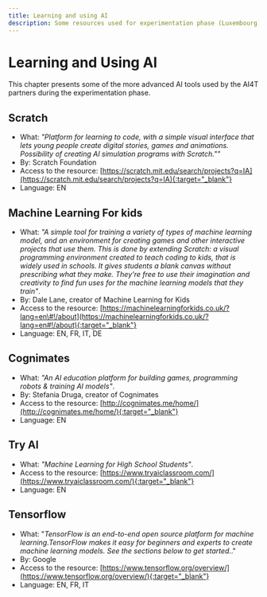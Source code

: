 ```yaml
---
title: Learning and using AI
description: Some resources used for experimentation phase (Luxembourg)
---
```


# Learning and Using AI

This chapter presents some of the more advanced AI tools used by the AI4T partners during the experimentation phase.

## Scratch

- What: *"Platform for learning to code, with a simple visual interface that lets young people create digital stories, games and animations. Possibility of creating AI simulation programs with Scratch.""*
- By: Scratch Foundation
- Access to the resource: [https://scratch.mit.edu/search/projects?q=IA](https://scratch.mit.edu/search/projects?q=IA){:target="_blank"}
- Language: EN

## Machine Learning For kids

- What: *"A simple tool for training a variety of types of machine learning model, and an environment for creating games and other interactive projects that use them. This is done by extending Scratch: a visual programming environment created to teach coding to kids, that is widely used in schools. It gives students a blank canvas without prescribing what they make. They're free to use their imagination and creativity to find fun uses for the machine learning models that they train"*.
- By: Dale Lane, creator of Machine Learning for Kids
- Access to the resource: [https://machinelearningforkids.co.uk/?lang=en\#!/about](https://machinelearningforkids.co.uk/?lang=en#!/about){:target="_blank"}
- Language: EN, FR, IT, DE

## Cognimates

- What: *"An AI education platform for building games, programming robots & training AI models"*.
- By: Stefania Druga, creator of Cognimates
- Access to the resource: [http://cognimates.me/home/](http://cognimates.me/home/){:target="_blank"}
- Language: EN

## Try AI

- What: *"Machine Learning for High School Students"*.
- Access to the resource: [https://www.tryaiclassroom.com/](https://www.tryaiclassroom.com/){:target="_blank"}
- Language: EN

## Tensorflow

- What: "*TensorFlow is an end-to-end open source platform for machine learning.TensorFlow makes it easy for beginners and experts to create machine learning models. See the sections below to get started.*."
- By: Google
- Access to the resource: [https://www.tensorflow.org/overview/](https://www.tensorflow.org/overview/){:target="_blank"}
- Language: EN, FR, IT
